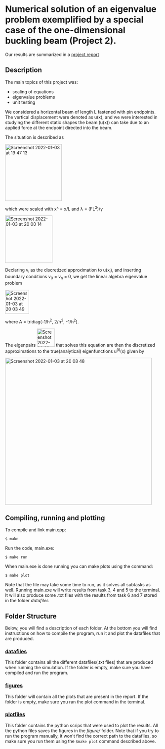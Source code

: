 # Numerical solution of an eigenvalue problem exemplified by a special case of the one-dimensional buckling beam (Project 2).

Our results are summarized in a [project report](report_project2.pdf)

## Description
The main topics of this project was:
- scaling of equations
- eigenvalue problems
- unit testing

We considered a horizontal beam of length L fastened with pin endpoints. The vertical displacement were denoted as u(x), and we were interested in studying the different static shapes the beam (u(x)) can take due to an applied force at the endpoint directed into the beam.

The situation is described as

<img width="183" alt="Screenshot 2022-01-03 at 19 47 13" src="https://user-images.githubusercontent.com/30042718/147967690-8f7f16c5-f877-46e3-a3ef-b893c569469a.png">

which were scaled with x^ = x/L  and &lambda; = (FL<sup>2</sup>)/&gamma;

<img width="153" alt="Screenshot 2022-01-03 at 20 00 14" src="https://user-images.githubusercontent.com/30042718/147968953-ccd80562-8f5a-4eff-ae18-042d814751ea.png">

Declaring v<sub>i</sub> as the discretized approximation to u(x<sub>i</sub>), and inserting boundary conditions v<sub>0</sub> = v<sub>n</sub> = 0, we get the linear algebra eigenvalue problem

<img width="77" alt="Screenshot 2022-01-03 at 20 03 49" src="https://user-images.githubusercontent.com/30042718/147969276-d45a1010-978e-4530-836c-f5680f7a7f4c.png">

where A = tridiag(-1/h<sup>2</sup>, 2/h<sup>2</sup>, -1/h<sup>2</sup>).

The eigenpairs <img width="58" alt="Screenshot 2022-01-03 at 20 07 50" src="https://user-images.githubusercontent.com/30042718/147969692-3e071996-94af-4a9f-94e9-6c4817bd5dae.png"> that solves this equation are then the discretized approximations to the true(analytical) eigenfunctions u<sup>(i)</sup>(x) given by

<img width="474" alt="Screenshot 2022-01-03 at 20 08 48" src="https://user-images.githubusercontent.com/30042718/147969780-7d86bd1e-a939-489b-9efc-237f242630c3.png">

## Compiling, running and plotting

To compile and link main.cpp:

`$ make`

Run the code, main.exe:

`$ make run`

When main.exe is done running you can make plots using the command:

`$ make plot`

Note that the file may take some time to run, as it solves all subtasks as well.
Running main.exe will write results from task 3, 4 and 5 to the terminal. It will also produce some
.txt files with the results from task 6 and 7 stored in the folder *datafiles*

## Folder Structure
Below, you will find a description of each folder. At the bottom you will find instructions on how to compile the program, run it and plot the datafiles that are produced.

### [datafiles](datafiles/)
  This folder contains all the different datafiles(.txt files) that are produced when running the simulation. If the folder is empty, make sure you have compiled and run the program.

### [figures](figures/)
  This folder will contain all the plots that are present in the report. If the folder is empty, make sure you ran the plot command in the terminal.

### [plotfiles](plotfiles/)
  This folder contains the python scrips that were used to plot the results. All the python files saves the figures in the *figure/* folder. Note that if you try to run the program manually, it won't find the correct path to the datafiles, so make sure you run them using the `$make plot` command described above.
